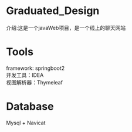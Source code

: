 # Graduated_Design
介绍:这是一个javaWeb项目，是一个线上的聊天网站<br>
# Tools
framework: springboot2<br>
开发工具：IDEA<br>
视图解析器：Thymeleaf
# Database
Mysql + Navicat